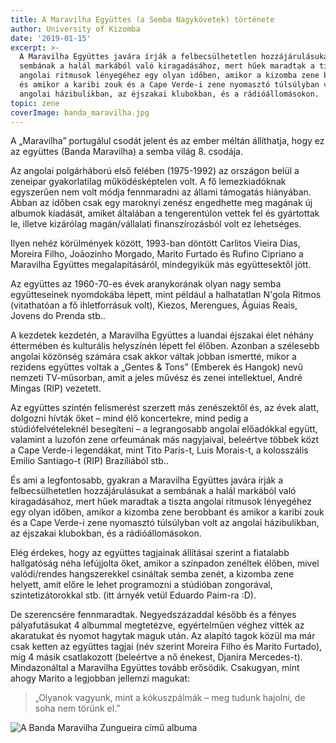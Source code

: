 ```yaml
---
title: A Maravilha Együttes (a Semba Nagykövetek) története
author: University of Kizomba
date: '2019-01-15'
excerpt: >-
  A Maravilha Együttes javára írják a felbecsülhetetlen hozzájárulásukat a
  sembának a halál markából való kiragadásához, mert hűek maradtak a tiszta
  angolai ritmusok lényegéhez egy olyan időben, amikor a kizomba zene berobbant
  és amikor a karibi zouk és a Cape Verde-i zene nyomasztó túlsúlyban volt az
  angolai házibulikban, az éjszakai klubokban, és a rádióállomásokon.
topic: zene
coverImage: banda_maravilha.jpg
---
```

A „Maravilha” portugálul csodát jelent és az ember méltán állíthatja, hogy ez az együttes (Banda Maravilha) a semba világ 8. csodája.

Az angolai polgárháború első felében (1975-1992) az országon belül a zeneipar gyakorlatilag működésképtelen volt. A fő lemezkiadóknak egyszerűen nem volt módja fennmaradni az állami támogatás hiányában. Abban az időben csak egy maroknyi zenész engedhette meg magának új albumok kiadását, amiket általában a tengerentúlon vettek fel és gyártottak le, illetve kizárólag magán/vállalati finanszírozásból volt ez lehetséges.

Ilyen nehéz körülmények között, 1993-ban döntött Carlitos Vieira Dias, Moreira Filho, Joãozinho Morgado, Marito Furtado és Rufino Cipriano a Maravilha Együttes megalapításáról, mindegyikük más együttesektől jött.

Az együttes az 1960-70-es évek aranykorának olyan nagy semba együtteseinek nyomdokába lépett, mint például a halhatatlan N'gola Ritmos (vitathatóan a fő ihletforrásuk volt), Kiezos, Merengues, Águias Reais, Jovens do Prenda stb..

A kezdetek kezdetén, a Maravilha Együttes a luandai éjszakai élet néhány éttermében és kulturális helyszínén lépett fel élőben. Azonban a szélesebb angolai közönség számára csak akkor váltak jobban ismertté, mikor a rezidens együttes voltak a „Gentes & Tons” (Emberek és Hangok) nevű nemzeti TV-műsorban, amit a jeles művész és zenei intellektuel, André Mingas (RIP) vezetett.

Az együttes szintén felismerést szerzett más zenészektől és, az évek alatt, dolgozni hívták őket – mind élő koncertekre, mind pedig a stúdiófelvételeknél besegíteni – a legrangosabb angolai előadókkal együtt, valamint a luzofón zene orfeumának más nagyjaival, beleértve többek közt a Cape Verde-i legendákat, mint Tito Paris-t, Luis Morais-t, a kolosszális Emilio Santiago-t (RIP) Brazíliából stb..

És ami a legfontosabb, gyakran a Maravilha Együttes javára írják a felbecsülhetetlen hozzájárulásukat a sembának a halál markából való kiragadásához, mert hűek maradtak a tiszta angolai ritmusok lényegéhez egy olyan időben, amikor a kizomba zene berobbant és amikor a karibi zouk és a Cape Verde-i zene nyomasztó túlsúlyban volt az angolai házibulikban, az éjszakai klubokban, és a rádióállomásokon.

Elég érdekes, hogy az együttes tagjainak állításai szerint a fiatalabb hallgatóság néha lefújjolta őket, amikor a színpadon zenéltek élőben, mivel valódi/rendes hangszerekkel csináltak semba zenét, a kizomba zene helyett, amit előre le lehet programozni a stúdióban zongorával, szintetizátorokkal stb. (itt árnyék vetül Eduardo Paim-ra :D).

De szerencsére fennmaradtak. Negyedszázaddal később és a fényes pályafutásukat 4 albummal megtetézve, egyértelműen véghez vitték az akaratukat és nyomot hagytak maguk után. Az alapító tagok közül ma már csak ketten az együttes tagjai (név szerint Moreira Filho és Marito Furtado), míg 4 másik csatlakozott (beleértve a nő énekest, Djanira Mercedes-t). Mindazonáltal a Maravilha Együttes tovább erősödik. Csakugyan, mint ahogy Marito a legjobban jellemzi magukat:

> „Olyanok vagyunk, mint a kókuszpálmák – meg tudunk hajolni, de soha nem törünk el.”

![A Banda Maravilha ‎Zungueira című albuma](/assets/images/articles/banda_maravilha1.jpg)

